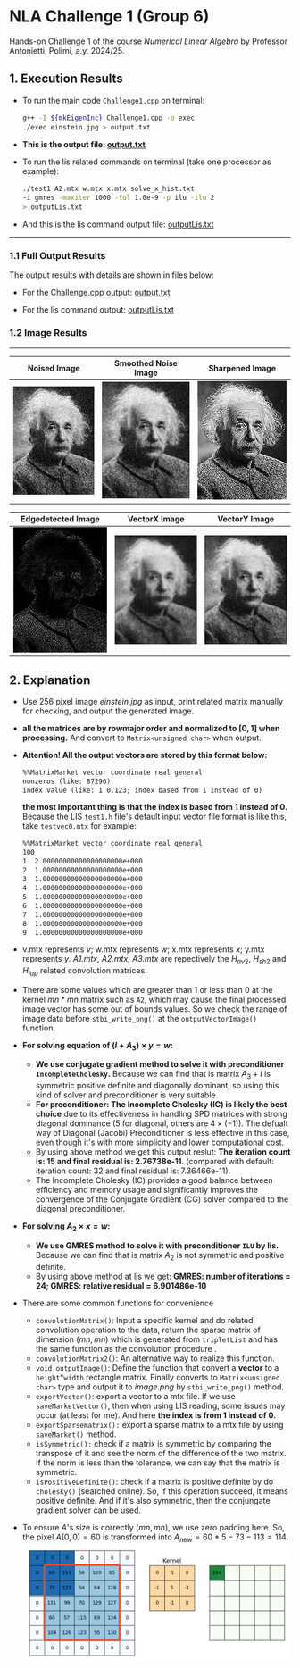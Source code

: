 # NLA Challenge 1 (Group 6)

Hands-on Challenge 1 of the course _Numerical Linear Algebra_ by Professor Antonietti, Polimi, a.y. 2024/25.

## 1. Execution Results

- To run the main code `Challenge1.cpp` on terminal:

  ```bash
  g++ -I ${mkEigenInc} Challenge1.cpp -o exec
  ./exec einstein.jpg > output.txt
  ```

- **This is the output file: [output.txt](output.txt)**

- To run the lis related commands on terminal (take one processor as example):

  ```bash
  ./test1 A2.mtx w.mtx x.mtx solve_x_hist.txt
  -i gmres -maxiter 1000 -tol 1.0e-9 -p ilu -ilu 2
  > outputLis.txt
  ```

- And this is the lis command output file: [outputLis.txt](outputLis.txt)

---

### 1.1 Full Output Results

The output results with details are shown in files below:

- For the Challenge.cpp output: [output.txt](output.txt)

- For the lis command output: [outputLis.txt](outputLis.txt)

### 1.2 Image Results

---

| Noised Image                            | Smoothed Noise Image                              | Sharpened Image                               |
| --------------------------------------- | ------------------------------------------------- | --------------------------------------------- |
| ![Noised Image](output_NoisedImage.png) | ![Smoothed Noise Image](output_SmoothedImage.png) | ![Sharpened Image](output_SharpenedImage.png) |

| Edgedetected Image                                   | VectorX Image                         | VectorY Image                         |
| ---------------------------------------------------- | ------------------------------------- | ------------------------------------- |
| ![Edgedetected Image](output_EdgeDetectionImage.png) | ![output_VectorX](output_VectorX.png) | ![output_VectorY](output_VectorY.png) |

## 2. Explanation

- Use 256 pixel image _einstein.jpg_ as input, print related matrix manually for checking, and output the generated image.

- **all the matrices are by rowmajor order and normalized to $[0,1]$ when processing.** And convert to `Matrix<unsigned char>` when output.

- **Attention! All the output vectors are stored by this format below:**

  ```
  %%MatrixMarket vector coordinate real general
  nonzeros (like: 87296)
  index value (like: 1 0.123; index based from 1 instead of 0)
  ```

  **the most important thing is that the index is based from 1 instead of 0.** Because the LIS `test1.h` file's default input vector file format is like this, take `testvec0.mtx` for example:

  ```
  %%MatrixMarket vector coordinate real general
  100
  1  2.00000000000000000000e+000
  2  1.00000000000000000000e+000
  3  1.00000000000000000000e+000
  4  1.00000000000000000000e+000
  5  1.00000000000000000000e+000
  6  1.00000000000000000000e+000
  7  1.00000000000000000000e+000
  8  1.00000000000000000000e+000
  9  1.00000000000000000000e+000
  ```

- v.mtx represents $v$; w.mtx represents $w$; x.mtx represents $x$; y.mtx represents $y$. _A1.mtx, A2.mtx, A3.mtx_ are repectively the $H_{av2}$, $H_{sh2}$ and $H_{lap}$ related convolution matrices.

- There are some values which are greater than 1 or less than 0 at the kernel $mn*mn$ matrix such as `A2`, which may cause the final processed image vector has some out of bounds values. So we check the range of image data before `stbi_write_png()` at the `outputVectorImage()` function.

- **For solving equation of $(I + A_3) \times y = w$:**

  - **We use conjugate gradient method to solve it with preconditioner `IncompleteCholesky`.** Because we can find that is matrix $A_3+I$ is symmetric positive definite and diagonally dominant, so using this kind of solver and preconditioner is very suitable.
  - **For preconditioner: The Incomplete Cholesky (IC) is likely the best choice** due to its effectiveness in handling SPD matrices with strong diagonal dominance ($5$ for diagonal, others are $4\times(-1)$). The defualt way of Diagonal (Jacobi) Preconditioner is less effective in this case, even though it's with more simplicity and lower computational cost.
  - By using above method we get this output reslut: **The iteration count is: 15 and final residual is: 2.76738e-11**. (compared with default: iteration count: 32 and final residual is: 7.36466e-11).
  - The Incomplete Cholesky (IC) provides a good balance between efficiency and memory usage and significantly improves the convergence of the Conjugate Gradient (CG) solver compared to the diagonal preconditioner.

- **For solving $A_2 \times x = w$:**

  - **We use GMRES method to solve it with preconditioner `ILU` by lis.** Because we can find that is matrix $A_2$ is not symmetric and positive definite.
  - By using above method at lis we get: **GMRES: number of iterations = 24; GMRES: relative residual = 6.901486e-10**

- There are some common functions for convenience

  - `convolutionMatrix()`: Input a specific kernel and do related convolution operation to the data, return the sparse matrix of dimension $(mn,mn)$ which is generated from `tripletList` and has the same function as the convolution procedure .
  - `convolutionMatrix2()`: An alternative way to realize this function.
  - `void outputImage()`: Define the function that convert a **vector** to a `height`\*`width` rectangle matrix. Finally converts to `Matrix<unsigned char>` type and output it to _image.png_ by `stbi_write_png()` method.
  - `exportVector()`: export a vector to a mtx file. If we use `saveMarketVector()`, then when using LIS reading, some issues may occur (at least for me). And here **the index is from 1 instead of 0.**
  - `exportSparsematrix():` export a sparse matrix to a mtx file by using `saveMarket()` method.
  - `isSymmetric():` check if a matrix is symmetric by comparing the transpose of it and see the norm of the difference of the two matrix. If the norm is less than the tolerance, we can say that the matrix is symmetric.
  - `isPositiveDefinite()`: check if a matrix is positive definite by do `cholesky()` (searched online). So, if this operation succeed, it means positive definite. And if it's also symmetric, then the conjungate gradient solver can be used.

- To ensure $A$'s size is correctly $(mn,mn)$, we use zero padding here. So, the pixel $A(0,0)=60$ is transformed into $A_{\text{new}}=60*5-73-113=114$.
  ![Example Of Zero Padding](ZeroPadding.png)
